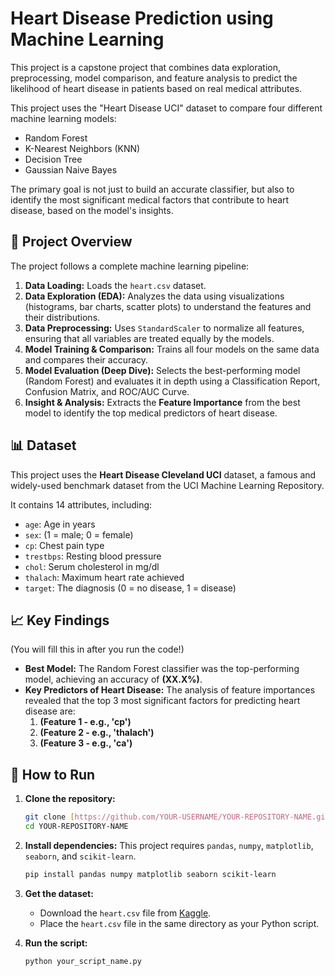 # Heart Disease Prediction using Machine Learning

This project is a capstone project that combines data exploration, preprocessing, model comparison, and feature analysis to predict the likelihood of heart disease in patients based on real medical attributes.

This project uses the "Heart Disease UCI" dataset to compare four different machine learning models:
* Random Forest
* K-Nearest Neighbors (KNN)
* Decision Tree
* Gaussian Naive Bayes

The primary goal is not just to build an accurate classifier, but also to identify the most significant medical factors that contribute to heart disease, based on the model's insights.

## 🚀 Project Overview

The project follows a complete machine learning pipeline:

1.  **Data Loading:** Loads the `heart.csv` dataset.
2.  **Data Exploration (EDA):** Analyzes the data using visualizations (histograms, bar charts, scatter plots) to understand the features and their distributions.
3.  **Data Preprocessing:** Uses `StandardScaler` to normalize all features, ensuring that all variables are treated equally by the models.
4.  **Model Training & Comparison:** Trains all four models on the same data and compares their accuracy.
5.  **Model Evaluation (Deep Dive):** Selects the best-performing model (Random Forest) and evaluates it in depth using a Classification Report, Confusion Matrix, and ROC/AUC Curve.
6.  **Insight & Analysis:** Extracts the **Feature Importance** from the best model to identify the top medical predictors of heart disease.

## 📊 Dataset

This project uses the **Heart Disease Cleveland UCI** dataset, a famous and widely-used benchmark dataset from the UCI Machine Learning Repository.

It contains 14 attributes, including:
* `age`: Age in years
* `sex`: (1 = male; 0 = female)
* `cp`: Chest pain type
* `trestbps`: Resting blood pressure
* `chol`: Serum cholesterol in mg/dl
* `thalach`: Maximum heart rate achieved
* `target`: The diagnosis (0 = no disease, 1 = disease)

## 📈 Key Findings

(You will fill this in after you run the code!)

* **Best Model:** The Random Forest classifier was the top-performing model, achieving an accuracy of **(XX.X%)**.
* **Key Predictors of Heart Disease:** The analysis of feature importances revealed that the top 3 most significant factors for predicting heart disease are:
    1.  **(Feature 1 - e.g., 'cp')**
    2.  **(Feature 2 - e.g., 'thalach')**
    3.  **(Feature 3 - e.g., 'ca')**

## 🔧 How to Run

1.  **Clone the repository:**
    ```bash
    git clone [https://github.com/YOUR-USERNAME/YOUR-REPOSITORY-NAME.git](https://github.com/YOUR-USERNAME/YOUR-REPOSITORY-NAME.git)
    cd YOUR-REPOSITORY-NAME
    ```

2.  **Install dependencies:**
    This project requires `pandas`, `numpy`, `matplotlib`, `seaborn`, and `scikit-learn`.
    ```bash
    pip install pandas numpy matplotlib seaborn scikit-learn
    ```

3.  **Get the dataset:**
    * Download the `heart.csv` file from [Kaggle](https://www.kaggle.com/datasets/cherngs/heart-disease-cleveland-uci).
    * Place the `heart.csv` file in the same directory as your Python script.

4.  **Run the script:**
    ```bash
    python your_script_name.py
    ```

